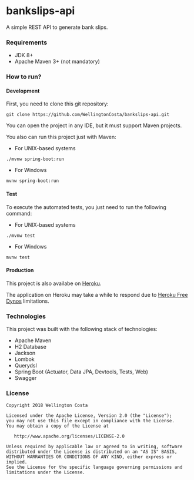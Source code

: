 # bankslips-api

A simple REST API to generate bank slips.

### Requirements

- JDK 8+
- Apache Maven 3+ (not mandatory)

### How to run?

#### Development

First, you need to clone this git repository:

```git clone https://github.com/WellingtonCosta/bankslips-api.git```

You can open the project in any IDE, but it must support Maven projects. 

You also can run this project just with Maven:

- For UNIX-based systems

```./mvnw spring-boot:run```

- For Windows

```mvnw spring-boot:run```

#### Test

To execute the automated tests, you just need to run the following command:

- For UNIX-based systems

```./mvnw test```

- For Windows

```mvnw test```

#### Production

This project is also availabe on [Heroku](https://bankslips-api.herokuapp.com).

The application on Heroku may take a while to respond due to [Heroku Free Dynos](https://devcenter.heroku.com/articles/free-dyno-hours) limitations.

### Technologies

This project was built with the following stack of technologies:

- Apache Maven
- H2 Database
- Jackson
- Lombok
- Querydsl
- Spring Boot (Actuator, Data JPA, Devtools, Tests, Web)
- Swagger

### License

    Copyright 2018 Wellington Costa

    Licensed under the Apache License, Version 2.0 (the "License");
    you may not use this file except in compliance with the License.
    You may obtain a copy of the License at

       http://www.apache.org/licenses/LICENSE-2.0

    Unless required by applicable law or agreed to in writing, software
    distributed under the License is distributed on an "AS IS" BASIS,
    WITHOUT WARRANTIES OR CONDITIONS OF ANY KIND, either express or implied.
    See the License for the specific language governing permissions and
    limitations under the License.